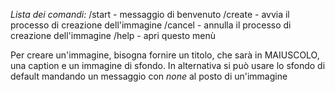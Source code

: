 *Lista dei comandi:*
/start \- messaggio di benvenuto
/create \- avvia il processo di creazione dell'immagine
/cancel \- annulla il processo di creazione dell'immagine
/help \- apri questo menù

Per creare un'immagine, bisogna fornire un titolo, che sarà in MAIUSCOLO, una caption e un immagine di sfondo\. In alternativa si può usare lo sfondo di default mandando un messaggio con _none_ al posto di un'immagine